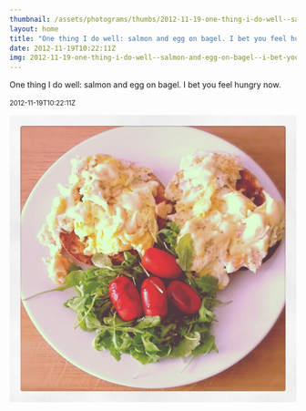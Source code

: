 ```yaml
---
thumbnail: /assets/photograms/thumbs/2012-11-19-one-thing-i-do-well--salmon-and-egg-on-bagel--i-bet-you-feel-hungry-now-.jpg
layout: home
title: "One thing I do well: salmon and egg on bagel. I bet you feel hungry now."
date: 2012-11-19T10:22:11Z
img: 2012-11-19-one-thing-i-do-well--salmon-and-egg-on-bagel--i-bet-you-feel-hungry-now-.jpg
---
```


One thing I do well: salmon and egg on bagel. I bet you feel hungry now.

<small>2012-11-19T10:22:11Z</small>

![One thing I do well: salmon and egg on bagel. I bet you feel hungry now.](2012-11-19-one-thing-i-do-well--salmon-and-egg-on-bagel--i-bet-you-feel-hungry-now-.jpg)
